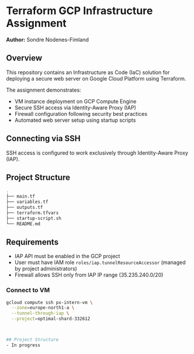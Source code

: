 # Terraform GCP Infrastructure Assignment

**Author:** Sondre Nodenes-Fimland

## Overview

This repository contains an Infrastructure as Code (IaC) solution for deploying a secure web server on Google Cloud Platform using Terraform.

The assignment demonstrates:
- VM instance deployment on GCP Compute Engine
- Secure SSH access via Identity-Aware Proxy (IAP)
- Firewall configuration following security best practices
- Automated web server setup using startup scripts

## Connecting via SSH

SSH access is configured to work exclusively through Identity-Aware Proxy (IAP).


## Project Structure
```bash
.
├── main.tf
├── variables.tf
├── outputs.tf
├── terraform.tfvars
├── startup-script.sh
└── README.md

```

## Requirements
- IAP API must be enabled in the GCP project
- User must have IAM role `roles/iap.tunnelResourceAccessor` (managed by project administrators)
- Firewall allows SSH only from IAP IP range (35.235.240.0/20)


### Connect to VM
```bash
gcloud compute ssh px-intern-vm \
  --zone=europe-north1-a \
  --tunnel-through-iap \
  --project=optimal-shard-332612



## Project Structure
- In progress
